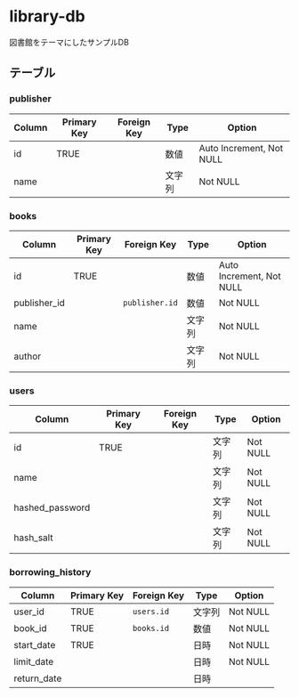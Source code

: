 # library-db

図書館をテーマにしたサンプルDB

## テーブル

### publisher

| Column | Primary Key | Foreign Key | Type   | Option                   |
|--------|-------------|-------------|--------|--------------------------|
| id     | TRUE        |             | 数値   | Auto Increment, Not NULL |
| name   |             |             | 文字列 | Not NULL                 |

### books

| Column       | Primary Key | Foreign Key  | Type   | Option                   |
|--------------|-------------|--------------|--------|--------------------------|
| id           | TRUE        |              | 数値   | Auto Increment, Not NULL |
| publisher_id |             | `publisher.id` | 数値   | Not NULL                 |
| name         |             |              | 文字列 | Not NULL                 |
| author       |             |              | 文字列 | Not NULL                 |

### users

| Column          | Primary Key | Foreign Key | Type   | Option   |
|-----------------|-------------|-------------|--------|----------|
| id              | TRUE        |             | 文字列 | Not NULL |
| name            |             |             | 文字列 | Not NULL |
| hashed_password |             |             | 文字列 | Not NULL |
| hash_salt       |             |             | 文字列 | Not NULL |

### borrowing_history

| Column      | Primary Key | Foreign Key | Type   | Option   |
|-------------|-------------|-------------|--------|----------|
| user_id     | TRUE        | `users.id`  | 文字列 | Not NULL |
| book_id     | TRUE        | `books.id`  | 数値   | Not NULL |
| start_date  | TRUE        |             | 日時   | Not NULL |
| limit_date  |             |             | 日時   | Not NULL |
| return_date |             |             | 日時   |          |
